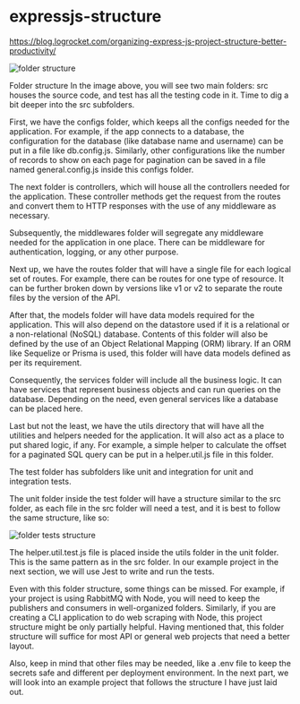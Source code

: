 # expressjs-structure

https://blog.logrocket.com/organizing-express-js-project-structure-better-productivity/

<img src="https://imgur.com/IFv6zzP.png" alt="folder structure"/>

Folder structure
In the image above, you will see two main folders: src houses the source code, and test has all the testing code in it. Time to dig a bit deeper into the src subfolders.

First, we have the configs folder, which keeps all the configs needed for the application. For example, if the app connects to a database, the configuration for the database (like database name and username) can be put in a file like db.config.js. Similarly, other configurations like the number of records to show on each page for pagination can be saved in a file named general.config.js inside this configs folder.

The next folder is controllers, which will house all the controllers needed for the application. These controller methods get the request from the routes and convert them to HTTP responses with the use of any middleware as necessary.

Subsequently, the middlewares folder will segregate any middleware needed for the application in one place. There can be middleware for authentication, logging, or any other purpose.

Next up, we have the routes folder that will have a single file for each logical set of routes. For example, there can be routes for one type of resource. It can be further broken down by versions like v1 or v2 to separate the route files by the version of the API.

After that, the models folder will have data models required for the application. This will also depend on the datastore used if it is a relational or a non-relational (NoSQL) database. Contents of this folder will also be defined by the use of an Object Relational Mapping (ORM) library. If an ORM like Sequelize or Prisma is used, this folder will have data models defined as per its requirement.

Consequently, the services folder will include all the business logic. It can have services that represent business objects and can run queries on the database. Depending on the need, even general services like a database can be placed here.

Last but not the least, we have the utils directory that will have all the utilities and helpers needed for the application. It will also act as a place to put shared logic, if any. For example, a simple helper to calculate the offset for a paginated SQL query can be put in a helper.util.js file in this folder.

The test folder has subfolders like unit and integration for unit and integration tests.

The unit folder inside the test folder will have a structure similar to the src folder, as each file in the src folder will need a test, and it is best to follow the same structure, like so:


<img src="https://imgur.com/CyeQhYg.png" alt="folder tests structure"/>

The helper.util.test.js file is placed inside the utils folder in the unit folder. This is the same pattern as in the src folder. In our example project in the next section, we will use Jest to write and run the tests.

Even with this folder structure, some things can be missed. For example, if your project is using RabbitMQ with Node, you will need to keep the publishers and consumers in well-organized folders. Similarly, if you are creating a CLI application to do web scraping with Node, this project structure might be only partially helpful. Having mentioned that, this folder structure will suffice for most API or general web projects that need a better layout.

Also, keep in mind that other files may be needed, like a .env file to keep the secrets safe and different per deployment environment. In the next part, we will look into an example project that follows the structure I have just laid out.
